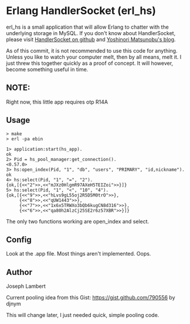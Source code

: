# Erlang HandlerSocket (erl\_hs)

erl\_hs is a small application that will allow Erlang to chatter with the underlying storage in MySQL. If you don't know
about HandlerSocket, please visit [HandlerSocket on github](https://github.com/ahiguti/HandlerSocket-Plugin-for-MySQL "ahiguti HandlerSocket") and [Yoshinori Matsunobu's blog](http://yoshinorimatsunobu.blogspot.com/2010/10/using-mysql-as-nosql-story-for.html "Yoshinori Matsunobu's blog").

As of this commit, it is not recommended to use this code for anything. Unless you like to watch your computer melt, then by all means, melt it. I just threw this together quickly as a proof of concept. It will however, become something useful in time.
## NOTE:
Right now, this little app requires otp R14A

## Usage

    > make
	> erl -pa ebin
	
	1> application:start(hs_app).
	ok
	2> Pid = hs_pool_manager:get_connection().
	<0.57.0>
	3> hs:open_index(Pid, "1", "db", "users", "PRIMARY", "id,nickname"). 
	ok
	4> hs:select(Pid, "1", "=", "2").
	{ok,[{<<"2">>,<<"mJXz0HlgmR97AXeH5TEIZoi">>}]}
	5> hs:select(Pid, "1", "<", "10", "4").
	{ok,[{<<"9">>,<<"hLvs9gL55oj2R5D5M0trO">>},
	     {<<"8">>,<<"qUW1443">>},
	     {<<"7">>,<<"1x6x5TRWXo3bQb6kugCN8d316">>},
	     {<<"6">>,<<"qa80h2AlzCj25SE2r6z57XBR">>}]}
	
The only two functions working are open_index and select.

## Config

Look at the .app file. Most things aren't implemented. Oops.

## Author

Joseph Lambert 

Current pooling idea from this Gist: https://gist.github.com/790556 by djnym

This will change later, I just needed quick, simple pooling code.

